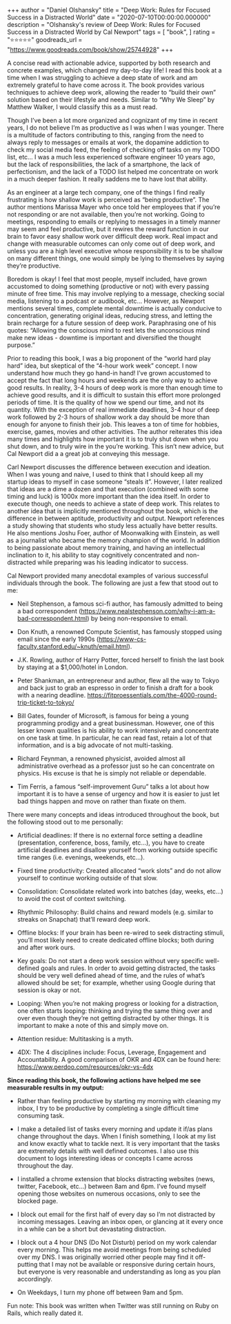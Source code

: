 +++
author = "Daniel Olshansky"
title = "Deep Work: Rules for Focused Success in a Distracted World"
date = "2020-07-10T00:00:00.000000"
description = "Olshansky's review of Deep Work: Rules for Focused Success in a Distracted World by Cal Newport"
tags = [
    "book",
]
rating = "⭐⭐⭐⭐⭐"
goodreads_url = "https://www.goodreads.com/book/show/25744928"
+++

A concise read with actionable advice, supported by both research and concrete examples, which changed my day-to-day life! I read this book at a time when I was struggling to achieve a deep state of work and am extremely grateful to have come across it. The book provides various techniques to achieve deep work, allowing the reader to “build their own” solution based on their lifestyle and needs. Similar to “Why We Sleep” by Matthew Walker, I would classify this as a must read.







Though I’ve been a lot more organized and cognizant of my time in recent years, I do not believe I’m as productive as I was when I was younger. There is a multitude of factors contributing to this, ranging from the need to always reply to messages or emails at work, the dopamine addiction to check my social media feed, the feeling of checking off tasks on my TODO list, etc… I was a much less experienced software engineer 10 years ago, but the lack of responsibilities, the lack of a smartphone, the lack of perfectionism, and the lack of a TODO list helped me concentrate on work in a much deeper fashion. It really saddens me to have lost that ability.







As an engineer at a large tech company, one of the things I find really frustrating is how shallow work is perceived as “being productive”.  The author mentions Marissa Mayer who once told her employees that if you’re not responding or are not available, then you’re not working. Going to meetings, responding to emails or replying to messages in a timely manner may seem and feel productive, but it rewires the reward function in our brain to favor easy shallow work over difficult deep work. Real impact and change with measurable outcomes can only come out of deep work, and unless you are a high level executive whose responsibility it is to be shallow on many different things, one would simply be lying to themselves by saying they’re productive.







Boredom is okay! I feel that most people, myself included, have grown accustomed to doing something (productive or not) with every passing minute of free time. This may involve replying to a message, checking social media, listening to a podcast or audibook, etc… However, as Newport mentions several times, complete mental downtime is actually conducive to concentration, generating original ideas, reducing stress, and letting the brain recharge for a future session of deep work. Paraphrasing one of his quotes: “Allowing the conscious mind to rest lets the unconscious mind make new ideas - downtime is important and diversified the thought purpose.”







Prior to reading this book, I was a big proponent of the “world hard play hard” idea, but skeptical of the “4-hour work week” concept. I now understand how much they go hand-in hand! I’ve grown accustomed to accept the fact that long hours and weekends are the only way to achieve good results. In reality, 3-4 hours of deep work is more than enough time to achieve good results, and it is difficult to sustain this effort more prolonged periods of time. It is the quality of how we spend our time, and not its quantity. With the exception of real immediate deadlines, 3-4 hour of deep work followed by 2-3 hours of shallow work a day should be more than enough for anyone to finish their job. This leaves a ton of time for hobbies, exercise, games, movies and other activities. The author reiterates this idea many times and highlights how important it is to truly shut down when you shut down, and to truly wire in the you’re working. This isn’t new advice, but Cal Newport did a a great job at conveying this message.







Carl Newport discusses the difference between execution and ideation. When I was young and naive, I used to think that I should keep all my startup ideas to myself in case someone “steals it”. However, I later realized that ideas are a dime a dozen and that execution (combined with some timing and luck) is 1000x more important than the idea itself. In order to execute though, one needs to achieve a state of deep work. This relates to another idea that is implicitly mentioned throughout the book, which is the difference in between aptitude, productivity and output. Newport references a study showing that students who study less actually have better results. He also mentions Joshu Foer, author of Moonwalking with Einstein, as well as a journalist who became the memory champion of the world. In addition to being passionate about memory training, and having an intellectual inclination to it, his ability to stay cognitively concentrated and non-distracted while preparing was his leading indicator to success.







Cal Newport provided many anecdotal examples of various successful individuals through the book. The following are just a few that stood out to me:



- Neil Stephenson, a famous sci-fi author, has famously admitted to being a bad correspondent (https://www.nealstephenson.com/why-i-am-a-bad-correspondent.html) by being non-responsive to email.



- Don Knuth, a renowned Compute Scientist, has famously stopped using email since the early 1990s (https://www-cs-faculty.stanford.edu/~knuth/email.html).



- J.K. Rowling, author of Harry Potter, forced herself to finish the last book by staying at a $1,000/hotel in London.



- Peter Shankman, an entrepreneur and author, flew all the way to Tokyo and back just to grab an espresso in order to finish a draft for a book with a nearing deadline. https://fitproessentials.com/the-4000-round-trip-ticket-to-tokyo/



- Bill Gates, founder of Microsoft, is famous for being a young programming prodigy and a great businessman. However, one of this lesser known qualities is his ability to work intensively and concentrate on one task at time. In particular, he can read fast, retain a lot of that information, and is a big advocate of not multi-tasking.



- Richard Feynman, a renowned physicist, avoided almost all administrative overhead as a professor just so he can concentrate on physics. His excuse is that he is simply not reliable or dependable.



- Tim Ferris, a famous “self-improvement Guru” talks a lot about how important it is to have a sense of urgency and how it is easier to just let bad things happen and move on rather than fixate on them.







There were many concepts and ideas introduced throughout the book, but the following stood out to me personally:



- Artificial deadlines: If there is no external force setting a deadline (presentation, conference, boss, family, etc…), you have to create artificial deadlines and disallow yourself from working outside specific time ranges (i.e. evenings, weekends, etc…).



- Fixed time productivity: Created allocated “work slots” and do not allow yourself to continue working outside of that slow.



- Consolidation: Consolidate related work into batches (day, weeks, etc…) to avoid the cost of context switching.



- Rhythmic Philosophy: Build chains and reward models (e.g. similar to streaks on Snapchat) that’ll reward deep work.



- Offline blocks: If your brain has been re-wired to seek distracting stimuli, you’ll most likely need to create dedicated offline blocks; both during and after work ours.



- Key goals:  Do not start a deep work session without very specific well-defined goals and rules. In order to avoid getting distracted, the tasks should be very well defined ahead of time, and the rules of what’s allowed should be set; for example, whether using Google during that session is okay or not.



- Looping: When you’re not making progress or looking for a distraction, one often starts looping: thinking and trying the same thing over and over even though they’re not getting distracted by other things. It is important to make a note of this and simply move on.



- Attention residue: Multitasking is a myth.



- 4DX: The 4 disciplines include: Focus, Leverage, Engagement and Accountability. A good comparison of OKR and 4DX can be found here: https://www.perdoo.com/resources/okr-vs-4dx







**Since reading this book, the following actions have helped me see measurable results in my output:**



- Rather than feeling productive by starting my morning with cleaning my inbox, I try to be productive by completing a single difficult time consuming task.



- I make a detailed list of tasks every morning and update it if/as plans change throughout the days. When I finish something, I look at my list and know exactly what to tackle next. It is very important that the tasks are extremely details with well defined outcomes. I also use this document to logs interesting ideas or concepts I came across throughout the day.



- I installed a chrome extension that blocks distracting websites (news, twitter, Facebook, etc…) between 8am and 6pm. I’ve found myself opening those websites on numerous occasions, only to see the blocked page.



- I block out email for the first half of every day so I’m not distracted by incoming messages. Leaving an inbox open, or glancing at it every once in a while can be a short but devastating distraction.



- I block out a 4 hour DNS (Do Not Disturb) period on my work calendar every morning. This helps me avoid meetings from being scheduled over my DNS. I was originally worried other people may find it off-putting that I may not be available or responsive during certain hours, but everyone is very reasonable and understanding as long as you plan accordingly.



- On Weekdays, I turn my phone off between 9am and 5pm.







Fun note: This book was written when Twitter was still running on Ruby on Rails, which really dated it.
